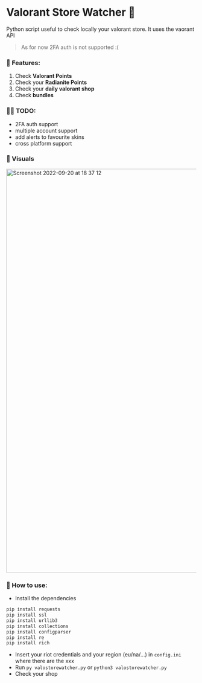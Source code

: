 # Valorant Store Watcher  👀 

Python script useful to check locally your valorant store. It uses the vaorant API
> As for now 2FA auth is not supported :(

### 🍕 Features:
1) Check **Valorant Points**
2) Check your **Radianite Points**
3) Check your **daily valorant shop**
4) Check **bundles**

### ✍🏼 TODO:
- 2FA auth support
- multiple account support
- add alerts to favourite skins
- cross platform support

### 🌊 Visuals
<img width="1070" alt="Screenshot 2022-09-20 at 18 37 12" src="https://user-images.githubusercontent.com/81587335/191315227-241c5d38-4480-4723-964e-883ccce46176.png">




### 📃 How to use:
- Install the dependencies
```python
pip install requests
pip install ssl
pip install urllib3
pip install collections
pip install configparser
pip install re
pip install rich
```
- Insert your riot credentials and your region (eu/na/...) in `config.ini` where there are the xxx
- Run `py valostorewatcher.py` or `python3 valostorewatcher.py`
- Check your shop
